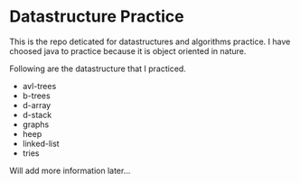 # Datastructure Practice

This is the repo deticated for datastructures and algorithms practice. I have choosed java to practice because it is object oriented in nature.

Following are the datastructure that I practiced.
- avl-trees
- b-trees
- d-array
- d-stack
- graphs
- heep
- linked-list
- tries

Will add more information later...